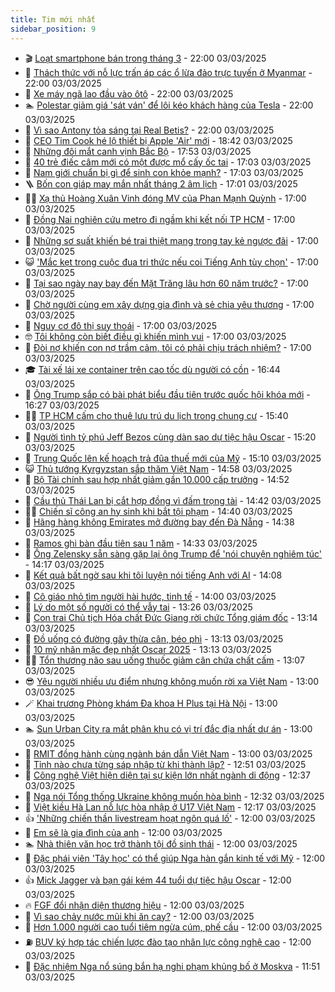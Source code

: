 ```yaml
---
title: Tim mới nhất
sidebar_position: 9
---
```


<!-- vnexpress-tin-moi-nhat:START -->
- 🎬 [Loạt smartphone bán trong tháng 3](https://vnexpress.net/loat-smartphone-ban-trong-thang-3-4855688.html) - 22:00 03/03/2025
- 🐎 [Thách thức với nỗ lực trấn áp các ổ lừa đảo trực tuyến ở Myanmar](https://vnexpress.net/thach-thuc-voi-no-luc-tran-ap-cac-o-lua-dao-truc-tuyen-o-myanmar-4854991.html) - 22:00 03/03/2025
- 🦍 [Xe máy ngã lao đầu vào ôtô](https://vnexpress.net/xe-may-nga-lao-dau-vao-oto-4856224.html) - 22:00 03/03/2025
- 🏊 [Polestar giảm giá &#39;sát ván&#39; để lôi kéo khách hàng của Tesla](https://vnexpress.net/polestar-giam-gia-sat-van-de-loi-keo-khach-hang-cua-tesla-4856154.html) - 22:00 03/03/2025
- 🎊 [Vì sao Antony tỏa sáng tại Real Betis?](https://vnexpress.net/vi-sao-antony-toa-sang-tai-real-betis-4856355.html) - 22:00 03/03/2025
- 🎃 [CEO Tim Cook hé lộ thiết bị Apple &#39;Air&#39; mới](https://vnexpress.net/ceo-tim-cook-he-lo-thiet-bi-apple-air-moi-4856388.html) - 18:42 03/03/2025
- 🧰 [Những đôi mắt canh vịnh Bắc Bộ](https://vnexpress.net/nhung-doi-mat-canh-vinh-bac-bo-4856303.html) - 17:53 03/03/2025
- 🔭 [40 trẻ điếc câm mới có một được mổ cấy ốc tai](https://vnexpress.net/40-tre-diec-cam-moi-co-mot-duoc-mo-cay-oc-tai-4856269.html) - 17:03 03/03/2025
- 🫶 [Nam giới chuẩn bị gì để sinh con khỏe mạnh?](https://vnexpress.net/nam-gioi-chuan-bi-gi-de-sinh-con-khoe-manh-4855775.html) - 17:03 03/03/2025
- 🪜 [Bốn con giáp may mắn nhất tháng 2 âm lịch](https://vnexpress.net/van-may-12-con-giap-con-giap-may-man-bon-con-giap-may-man-nhat-thang-2-am-lich-4855340.html) - 17:01 03/03/2025
- 👨‍🏫 [Xạ thủ Hoàng Xuân Vinh đóng MV của Phan Mạnh Quỳnh](https://vnexpress.net/xa-thu-hoang-xuan-vinh-dong-mv-cua-phan-manh-quynh-4856356.html) - 17:00 03/03/2025
- 🎊 [Đồng Nai nghiên cứu metro đi ngầm khi kết nối TP HCM](https://vnexpress.net/dong-nai-nghien-cuu-metro-di-ngam-khi-ket-noi-tp-hcm-4856341.html) - 17:00 03/03/2025
- 🎊 [Những sơ suất khiến bé trai thiệt mạng trong tay kẻ ngược đãi](https://vnexpress.net/nhung-so-suat-day-be-trai-5-tuoi-vao-tay-ke-nguoc-dai-4856325.html) - 17:00 03/03/2025
- 😺 [&#39;Mắc kẹt trong cuộc đua tri thức nếu coi Tiếng Anh tùy chọn&#39;](https://vnexpress.net/tieng-anh-khong-phai-la-mot-tuy-chon-cua-hoc-sinh-viet-4856195.html) - 17:00 03/03/2025
- 🐘 [Tại sao ngày nay bay đến Mặt Trăng lâu hơn 60 năm trước?](https://vnexpress.net/tai-sao-ngay-nay-bay-den-mat-trang-lau-hon-60-nam-truoc-4856103.html) - 17:00 03/03/2025
- 🌁 [Chờ người cùng em xây dựng gia đình và sẻ chia yêu thương](https://vnexpress.net/cho-nguoi-cung-em-xay-dung-gia-dinh-va-se-chia-yeu-thuong-4855991.html) - 17:00 03/03/2025
- 🐲 [Nguy cơ đô thị suy thoái](https://vnexpress.net/nguy-co-do-thi-suy-thoai-4855761.html) - 17:00 03/03/2025
- 🤓 [Tôi không còn biết điều gì khiến mình vui](https://vnexpress.net/toi-khong-con-biet-dieu-gi-khien-minh-vui-4855637.html) - 17:00 03/03/2025
- 💪 [Đòi nợ khiến con nợ trầm cảm, tôi có phải chịu trách nhiệm?](https://vnexpress.net/doi-no-khien-con-no-tram-cam-toi-co-phai-chiu-trach-nhiem-4855047.html) - 17:00 03/03/2025
- 🎓 [Tài xế lái xe container trên cao tốc dù người có cồn](https://vnexpress.net/tai-xe-lai-xe-container-tren-cao-toc-du-nguoi-co-con-4856368.html) - 16:44 03/03/2025
- 🫣 [Ông Trump sắp có bài phát biểu đầu tiên trước quốc hội khóa mới](https://vnexpress.net/ong-trump-sap-co-bai-phat-bieu-dau-tien-truoc-quoc-hoi-khoa-moi-4856374.html) - 16:27 03/03/2025
- 🧑‍💻 [TP HCM cấm cho thuê lưu trú du lịch trong chung cư](https://vnexpress.net/tp-hcm-cam-cho-thue-luu-tru-du-lich-trong-chung-cu-4856342.html) - 15:40 03/03/2025
- 🐲 [Người tình tỷ phú Jeff Bezos cùng dàn sao dự tiệc hậu Oscar](https://vnexpress.net/nguoi-tinh-ty-phu-jeff-bezos-cung-dan-sao-du-tiec-hau-oscar-4856280.html) - 15:20 03/03/2025
- 🌝 [Trung Quốc lên kế hoạch trả đũa thuế mới của Mỹ](https://vnexpress.net/trung-quoc-len-ke-hoach-tra-dua-thue-moi-cua-my-4856352.html) - 15:10 03/03/2025
- 😺 [Thủ tướng Kyrgyzstan sắp thăm Việt Nam](https://vnexpress.net/thu-tuong-kyrgyzstan-sap-tham-viet-nam-4856363.html) - 14:58 03/03/2025
- 🐎 [Bộ Tài chính sau hợp nhất giảm gần 10.000 cấp trưởng](https://vnexpress.net/bo-tai-chinh-sau-hop-nhat-giam-gan-10-000-cap-truong-4856348.html) - 14:52 03/03/2025
- 🎡 [Cầu thủ Thái Lan bị cắt hợp đồng vì đấm trọng tài](https://vnexpress.net/cau-thu-thai-lan-bi-cat-hop-dong-vi-dam-trong-tai-4856343.html) - 14:42 03/03/2025
- 👨‍🏫 [Chiến sĩ công an hy sinh khi bắt tội phạm](https://vnexpress.net/chien-si-cong-an-hy-sinh-khi-bat-toi-pham-4856362.html) - 14:40 03/03/2025
- 🦆 [Hãng hàng không Emirates mở đường bay đến Đà Nẵng](https://vnexpress.net/hang-hang-khong-emirates-mo-duong-bay-den-da-nang-4856334.html) - 14:38 03/03/2025
- 🚦 [Ramos ghi bàn đầu tiên sau 1 năm](https://vnexpress.net/ramos-ghi-ban-dau-tien-sau-1-nam-4856346.html) - 14:33 03/03/2025
- 💫 [Ông Zelensky sẵn sàng gặp lại ông Trump để &#39;nói chuyện nghiêm túc&#39;](https://vnexpress.net/ong-zelensky-san-sang-gap-lai-ong-trump-de-noi-chuyen-nghiem-tuc-4856353.html) - 14:17 03/03/2025
- 🎉 [Kết quả bất ngờ sau khi tôi luyện nói tiếng Anh với AI](https://vnexpress.net/ket-qua-bat-ngo-sau-khi-toi-luyen-noi-tieng-anh-voi-ai-4856180.html) - 14:08 03/03/2025
- 🌋 [Cô giáo nhỏ tìm người hài hước, tinh tế](https://vnexpress.net/co-giao-nho-tim-nguoi-hai-huoc-tinh-te-4855999.html) - 14:00 03/03/2025
- 🤖 [Lý do một số người có thể vẫy tai](https://vnexpress.net/ly-do-mot-so-nguoi-co-the-vay-tai-4855963.html) - 13:26 03/03/2025
- 🦏 [Con trai Chủ tịch Hóa chất Đức Giang rời chức Tổng giám đốc](https://vnexpress.net/con-trai-chu-tich-hoa-chat-duc-giang-roi-chuc-tong-giam-doc-4856333.html) - 13:14 03/03/2025
- 🦩 [Đồ uống có đường gây thừa cân, béo phì](https://vnexpress.net/do-uong-co-duong-gay-thua-can-beo-phi-4856331.html) - 13:13 03/03/2025
- 👺 [10 mỹ nhân mặc đẹp nhất Oscar 2025](https://vnexpress.net/10-my-nhan-mac-dep-nhat-oscar-2025-4856317.html) - 13:13 03/03/2025
- 🧑‍🏫 [Tổn thương não sau uống thuốc giảm cân chứa chất cấm](https://vnexpress.net/ton-thuong-nao-sau-uong-thuoc-giam-can-chua-chat-cam-4856268.html) - 13:07 03/03/2025
- 😎 [Yêu người nhiều ưu điểm nhưng không muốn rời xa Việt Nam](https://vnexpress.net/yeu-nguoi-nhieu-uu-diem-nhung-khong-muon-roi-xa-viet-nam-4856239.html) - 13:00 03/03/2025
- 🪄 [Khai trương Phòng khám Đa khoa H Plus tại Hà Nội](https://vnexpress.net/khai-truong-phong-kham-da-khoa-h-plus-tai-ha-noi-4856324.html) - 13:00 03/03/2025
- 🏊 [Sun Urban City ra mắt phân khu có vị trí đắc địa nhất dự án](https://vnexpress.net/sun-urban-city-ra-mat-phan-khu-co-vi-tri-dac-dia-nhat-du-an-4856192.html) - 13:00 03/03/2025
- 💃 [RMIT đồng hành cùng ngành bán dẫn Việt Nam](https://vnexpress.net/rmit-dong-hanh-cung-nganh-ban-dan-viet-nam-4856015.html) - 13:00 03/03/2025
- 🦆 [Tỉnh nào chưa từng sáp nhập từ khi thành lập?](https://vnexpress.net/tinh-nao-chua-tung-sap-nhap-tu-khi-thanh-lap-4856330.html) - 12:51 03/03/2025
- 🎊 [Công nghệ Việt hiện diện tại sự kiện lớn nhất ngành di động](https://vnexpress.net/cong-nghe-viet-hien-dien-tai-su-kien-lon-nhat-nganh-di-dong-4856311.html) - 12:37 03/03/2025
- 👺 [Nga nói Tổng thống Ukraine không muốn hòa bình](https://vnexpress.net/nga-noi-tong-thong-ukraine-khong-muon-hoa-binh-4856336.html) - 12:32 03/03/2025
- 🎡 [Việt kiều Hà Lan nỗ lực hòa nhập ở U17 Việt Nam](https://vnexpress.net/viet-kieu-ha-lan-no-luc-hoa-nhap-o-u17-viet-nam-4856337.html) - 12:17 03/03/2025
- 👍 [&#39;Những chiến thần livestream hoạt ngôn quá lố&#39;](https://vnexpress.net/nhung-chien-than-livestream-hoat-ngon-qua-lo-4856314.html) - 12:00 03/03/2025
- 🐎 [Em sẽ là gia đình của anh](https://vnexpress.net/em-se-la-gia-dinh-cua-anh-4855997.html) - 12:00 03/03/2025
- 🏊 [Nhà thiên văn học trở thành tội đồ sinh thái](https://vnexpress.net/nha-thien-van-hoc-tro-thanh-toi-do-sinh-thai-4855937.html) - 12:00 03/03/2025
- 🦩 [Đặc phái viên &#39;Tây học&#39; có thể giúp Nga hàn gắn kinh tế với Mỹ](https://vnexpress.net/dac-phai-vien-tay-hoc-co-the-giup-nga-han-gan-kinh-te-voi-my-4854764.html) - 12:00 03/03/2025
- 👍 [Mick Jagger và bạn gái kém 44 tuổi dự tiệc hậu Oscar](https://vnexpress.net/mick-jagger-va-ban-gai-kem-44-tuoi-du-tiec-hau-oscar-4856209.html) - 12:00 03/03/2025
- 🔥 [FGF đổi nhận diện thương hiệu](https://vnexpress.net/fgf-doi-nhan-dien-thuong-hieu-4856316.html) - 12:00 03/03/2025
- 💄 [Vì sao chảy nước mũi khi ăn cay?](https://vnexpress.net/vi-sao-chay-nuoc-mui-khi-an-cay-4856305.html) - 12:00 03/03/2025
- 🤡 [Hơn 1.000 người cao tuổi tiêm ngừa cúm, phế cầu](https://vnexpress.net/hon-1-000-nguoi-cao-tuoi-tiem-ngua-cum-phe-cau-4856301.html) - 12:00 03/03/2025
- ⛽️ [BUV ký hợp tác chiến lược đào tạo nhân lực công nghệ cao](https://vnexpress.net/buv-ky-hop-tac-chien-luoc-dao-tao-nhan-luc-cong-nghe-cao-4855033.html) - 12:00 03/03/2025
- 🚀 [Đặc nhiệm Nga nổ súng bắn hạ nghi phạm khủng bố ở Moskva](https://vnexpress.net/dac-nhiem-nga-no-sung-ban-ha-nghi-pham-khung-bo-o-moskva-4856282.html) - 11:51 03/03/2025<!-- vnexpress-tin-moi-nhat:END -->

